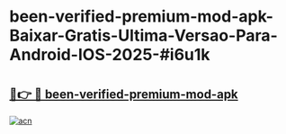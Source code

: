 # been-verified-premium-mod-apk-Baixar-Gratis-Ultima-Versao-Para-Android-IOS-2025-#i6u1k

# <h2><a href="https://ainizakaria.my?title=been-verified-premium-mod-apk&ref=24M">🔗👉 🔴 been-verified-premium-mod-apk</a></h2>

[![acn](https://github.com/user-attachments/assets/0f9c940e-d8b0-45ae-aac7-cd30a18b3e1c)](https://ainizakaria.my?title=been-verified-premium-mod-apk&ref=24M)


